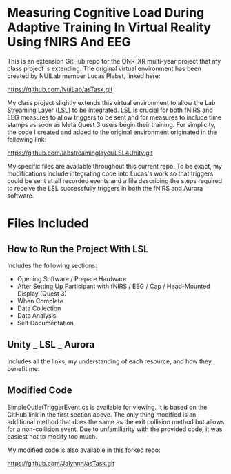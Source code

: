 # Measuring Cognitive Load During Adaptive Training In Virtual Reality Using fNIRS And EEG

This is an extension GitHub repo for the ONR-XR multi-year project that my class project is extending. The original virtual environment has been created by NUILab member Lucas Plabst, linked here:

https://github.com/NuiLab/asTask.git

My class project slightly extends this virtual environment to allow the Lab Streaming Layer (LSL) to be integrated. LSL is crucial for both fNIRS and EEG measures to allow triggers to be sent and for measures to include time stamps as soon as Meta Quest 3 users begin their training. For simplicity, the code I created and added to the original environment originated in the following link:

https://github.com/labstreaminglayer/LSL4Unity.git

My specific files are available throughout this current repo. To be exact, my modifications include integrating code into Lucas's work so that triggers could be sent at all recorded events and a file describing the steps required to receive the LSL successfully triggers in both the fNIRS and Aurora software.

# Files Included

## How to Run the Project With LSL

Includes the following sections:

* Opening Software / Prepare Hardware
* After Setting Up Participant with fNIRS / EEG / Cap / Head-Mounted Display (Quest 3)
* When Complete
* Data Collection
* Data Analysis
* Self Documentation

## Unity _ LSL _ Aurora

Includes all the links, my understanding of each resource, and how they benefit me.

## Modified Code

SimpleOutletTriggerEvent.cs is available for viewing. It is based on the GitHub link in the first section above. The only thing modified is an additional method that does the same as the exit collision method but allows for a non-collision event. Due to unfamiliarity with the provided code, it was easiest not to modify too much.

My modified code is also available in this forked repo:

https://github.com/Jalynnn/asTask.git

